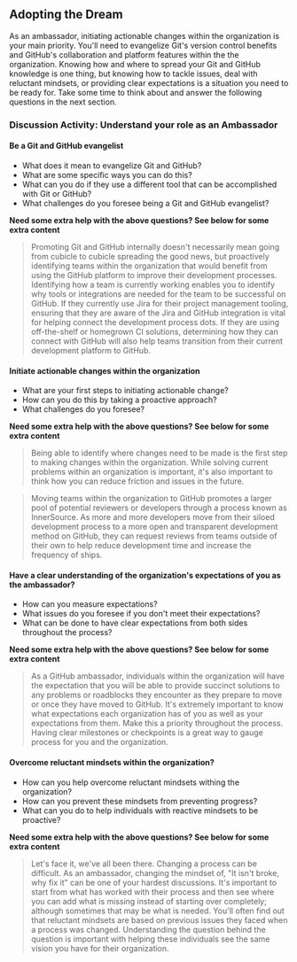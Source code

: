 ## Adopting the Dream

As an ambassador, initiating actionable changes within the organization is your main priority. You'll need to evangelize Git's version control benefits and GitHub's collaboration and platform features within the the organization. Knowing how and where to spread your Git and GitHub knowledge is one thing, but knowing how to tackle issues, deal with reluctant mindsets, or providing clear expectations is a situation you need to be ready for. Take some time to think about and answer the following questions in the next section.

### Discussion Activity: Understand your role as an Ambassador

#### Be a Git and GitHub evangelist
- What does it mean to evangelize Git and GitHub?
- What are some specific ways you can do this?
- What can you do if they use a different tool that can be accomplished with Git or GitHub?
- What challenges do you foresee being a Git and GitHub evangelist?

**Need some extra help with the above questions? See below for some extra content**

> Promoting Git and GitHub internally doesn't necessarily mean going from cubicle to cubicle spreading the good news, but proactively identifying teams within the organization that would benefit from using the GitHub platform to improve their development processes. Identifying how a team is currently working enables you to identify why tools or integrations are needed for the team to be successful on GitHub. If they currently use Jira for their project management tooling, ensuring that they are aware of the Jira and GitHub integration is vital for helping connect the development process dots. If they are using off-the-shelf or homegrown CI solutions, determining how they can connect with GitHub will also help teams transition from their current development platform to GitHub. 

#### Initiate actionable changes within the organization
- What are your first steps to initiating actionable change?
- How can you do this by taking a proactive approach?
- What challenges do you foresee?

**Need some extra help with the above questions? See below for some extra content**

> Being able to identify where changes need to be made is the first step to making changes within the organization. While solving current problems within an organization is important, it's also important to think how you can reduce friction and issues in the future. 

> Moving teams within the organization to GitHub promotes a larger pool of potential reviewers or developers through a process known as InnerSource. As more and more developers move from their siloed development process to a more open and transparent development method on GitHub, they can request reviews from teams outside of their own to help reduce development time and increase the frequency of ships. 

#### Have a clear understanding of the organization's expectations of you as the ambassador?
- How can you measure expectations? 
- What issues do you foresee if you don't meet their expectations?
- What can be done to have clear expectations from both sides throughout the process?

**Need some extra help with the above questions? See below for some extra content**

> As a GitHub ambassador, individuals within the organization will have the expectation that you will be able to provide succinct solutions to any problems or roadblocks they encounter as they prepare to move or once they have moved to GitHub. It's extremely important to know what expectations each organization has of you as well as your expectations from them. Make this a priority throughout the process. Having clear milestones or checkpoints is a great way to gauge process for you and the organization. 

#### Overcome reluctant mindsets within the organization?
- How can you help overcome reluctant mindsets withing the organization?
- How can you prevent these mindsets from preventing progress?
- What can you do to help individuals with reactive mindsets to be proactive?

**Need some extra help with the above questions? See below for some extra content**

> Let's face it, we've all been there. Changing a process can be difficult. As an ambassador, changing the mindset of, "It isn't broke, why fix it" can be one of your hardest discussions. It's important to start from what has worked with their process and then see where you can add what is missing instead of starting over completely; although sometimes that may be what is needed. You'll often find out that reluctant mindsets are based on previous issues they faced when a process was changed. Understanding the question behind the question is important with helping these individuals see the same vision you have for their organization.
